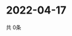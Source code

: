 # 2022-04-17
  共 0条

  <!-- BEGIN -->
  <!-- 最后更新时间Sun Apr 17 2022 07:06:15 GMT+0000 (Coordinated Universal Time) -->
  
  <!-- END -->
  
  